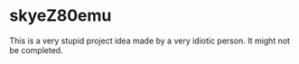 # skyeZ80emu
This is a very stupid project idea made by a very idiotic person. It might not be completed.
